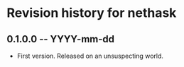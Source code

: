 # Revision history for nethask

## 0.1.0.0 -- YYYY-mm-dd

* First version. Released on an unsuspecting world.
